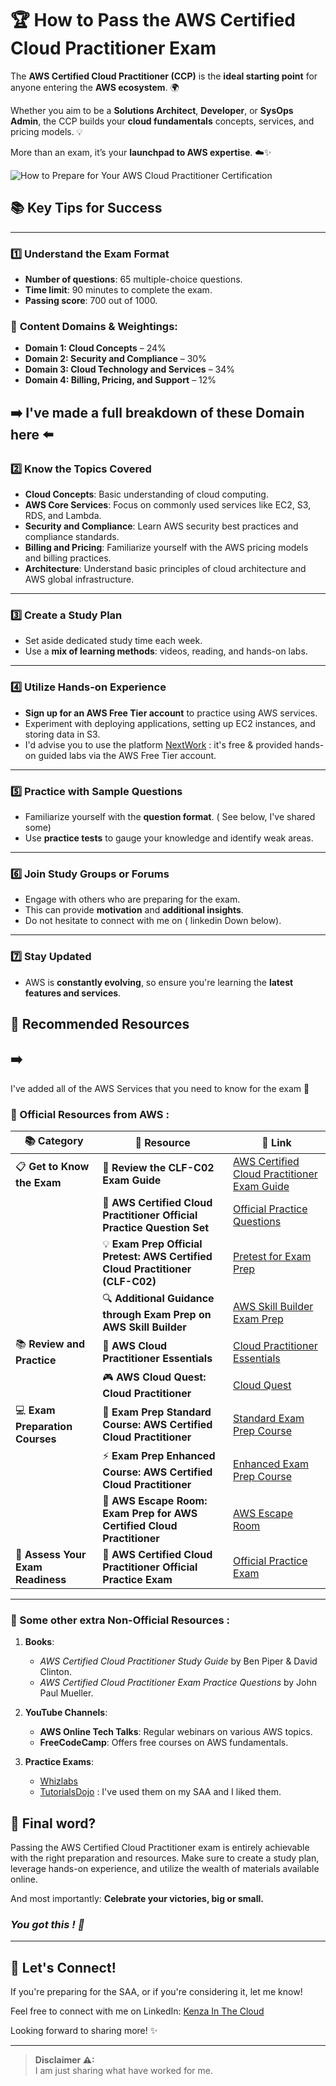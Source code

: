 # 🏆 How to Pass the AWS Certified Cloud Practitioner Exam


The **AWS Certified Cloud Practitioner (CCP)** is the **ideal starting point** for anyone entering the **AWS ecosystem**. 🌍  

Whether you aim to be a **Solutions Architect**, **Developer**, or **SysOps Admin**, the CCP builds your **cloud fundamentals** concepts, services, and pricing models. 💡  

More than an exam, it’s your **launchpad to AWS expertise**. ☁️✨  


![How to Prepare for Your AWS Cloud Practitioner Certification](https://images.ctfassets.net/7vvilgx54gxl/T6crmZmvqTENkx2A5sFRa/fd16f2ebbecdf47042f982f9d5185e21/How_To_Prepare_For_Your_AWS_Cloud_Practitioner_Certification__CLF-C02_.png)


## 📚 **Key Tips for Success**

---

### 1️⃣ **Understand the Exam Format**
   - **Number of questions**: 65 multiple-choice questions.
   - **Time limit**: 90 minutes to complete the exam.
   - **Passing score**: 700 out of 1000.

### 🔑 **Content Domains & Weightings**:
- **Domain 1: Cloud Concepts** – 24%
- **Domain 2: Security and Compliance** – 30%
- **Domain 3: Cloud Technology and Services** – 34%
- **Domain 4: Billing, Pricing, and Support** – 12%

➡️ I've made a full breakdown of these Domain here ⬅️
---

### 2️⃣ **Know the Topics Covered**
   - **Cloud Concepts**: Basic understanding of cloud computing.
   - **AWS Core Services**: Focus on commonly used services like EC2, S3, RDS, and Lambda.
   - **Security and Compliance**: Learn AWS security best practices and compliance standards.
   - **Billing and Pricing**: Familiarize yourself with the AWS pricing models and billing practices.
   - **Architecture**: Understand basic principles of cloud architecture and AWS global infrastructure.

---

### 3️⃣ **Create a Study Plan**
   - Set aside dedicated study time each week.
   - Use a **mix of learning methods**: videos, reading, and hands-on labs.

---

### 4️⃣ **Utilize Hands-on Experience**
   - **Sign up for an AWS Free Tier account** to practice using AWS services.
   - Experiment with deploying applications, setting up EC2 instances, and storing data in S3.
   - I'd advise you to use the platform [NextWork](https://community.nextwork.org/c/all-aws-projects/) : it's free & provided hands-on guided labs via the AWS Free Tier account. 

---

### 5️⃣ **Practice with Sample Questions**
   - Familiarize yourself with the **question format**. ( See below, I've shared some)
   - Use **practice tests** to gauge your knowledge and identify weak areas.

---

### 6️⃣ **Join Study Groups or Forums**
   - Engage with others who are preparing for the exam.
   - This can provide **motivation** and **additional insights**.
   - Do not hesitate to connect with me on ( linkedin Down below). 

---

### 7️⃣ **Stay Updated**
   - AWS is **constantly evolving**, so ensure you're learning the **latest features and services**.

## 📖 Recommended Resources

## ➡️ 
I've added all of the AWS Services that you need to know for the exam 🎯

### 📙 Official Resources from AWS :

| 📚 **Category**                        | **📝 Resource**                                                                                                      | **🔗 Link**                                                                                                                                                   |
|---------------------------------------|----------------------------------------------------------------------------------------------------------------------|-------------------------------------------------------------------------------------------------------------------------------------------------------------|
| 📋 **Get to Know the Exam**           | 📖 **Review the CLF-C02 Exam Guide**                                                                                   | [AWS Certified Cloud Practitioner Exam Guide](https://d1.awsstatic.com/training-and-certification/docs-cloud-practitioner/AWS-Certified-Cloud-Practitioner_Exam-Guide.pdf) |
|                                       | 📝 **AWS Certified Cloud Practitioner Official Practice Question Set**                                                 | [Official Practice Questions](https://explore.skillbuilder.aws/learn/course/external/view/elearning/14050/aws-certified-cloud-practitioner-official-practice-question-set-clf-c02-english) |
|                                       | 💡 **Exam Prep Official Pretest: AWS Certified Cloud Practitioner (CLF-C02)**                                          | [Pretest for Exam Prep](https://explore.skillbuilder.aws/learn/course/external/view/elearning/18115/exam-prep-official-pre-test-aws-certified-cloud-practitioner-clf-c02) |
|                                       | 🔍 **Additional Guidance through Exam Prep on AWS Skill Builder**                                                      | [AWS Skill Builder Exam Prep](https://skillbuilder.aws/exam-prep/cloud-practitioner)                                                              |
| 📚 **Review and Practice**            | 💼 **AWS Cloud Practitioner Essentials**                                                                               | [Cloud Practitioner Essentials](https://explore.skillbuilder.aws/learn/course/external/view/elearning/134/aws-cloud-practitioner-essentials)                 |
|                                       | 🎮 **AWS Cloud Quest: Cloud Practitioner**                                                                             | [Cloud Quest](https://explore.skillbuilder.aws/learn/course/external/view/elearning/11458/aws-cloud-quest-cloud-practitioner)                            |
| 💻 **Exam Preparation Courses**       | 📘 **Exam Prep Standard Course: AWS Certified Cloud Practitioner**                                                      | [Standard Exam Prep Course](https://explore.skillbuilder.aws/learn/course/external/view/elearning/16434/exam-prep-standard-course-aws-certified-cloud-practitioner-clf-c02-english) |
|                                       | ⚡ **Exam Prep Enhanced Course: AWS Certified Cloud Practitioner**                                                      | [Enhanced Exam Prep Course](https://explore.skillbuilder.aws/learn/course/external/view/elearning/16485/exam-prep-enhanced-course-aws-certified-cloud-practitioner-clf-c02-english) |
|                                       | 🚪 **AWS Escape Room: Exam Prep for AWS Certified Cloud Practitioner**                                                 | [AWS Escape Room](https://explore.skillbuilder.aws/learn/course/external/view/elearning/17373/aws-escape-room-for-exam-prep-aws-certified-cloud-practitioner-clf-c02) |
| 📝 **Assess Your Exam Readiness**     | 🎯 **AWS Certified Cloud Practitioner Official Practice Exam**                                                          | [Official Practice Exam](https://explore.skillbuilder.aws/learn/course/external/view/elearning/14637/aws-certified-cloud-practitioner-official-practice-exam-clf-c02-english) |


---

### 📕 Some other extra Non-Official Resources :
1. **Books**:
   - *AWS Certified Cloud Practitioner Study Guide* by Ben Piper & David Clinton.
   - *AWS Certified Cloud Practitioner Exam Practice Questions* by John Paul Mueller.


2. **YouTube Channels**:
   - **AWS Online Tech Talks**: Regular webinars on various AWS topics.
   - **FreeCodeCamp**: Offers free courses on AWS fundamentals.

3. **Practice Exams**:
   - [Whizlabs](https://www.whizlabs.com/aws-certified-cloud-practitioner/)
   - [TutorialsDojo](https://portal.tutorialsdojo.com/)  : I've used them on my SAA and I liked them. 

   

## 💬 **Final word?**

Passing the AWS Certified Cloud Practitioner exam is entirely achievable with the right preparation and resources. Make sure to create a study plan, leverage hands-on experience, and utilize the wealth of materials available online. 

And most importantly: **Celebrate your victories, big or small.**  

### _**You got this ! 🎯**_

--- 

## 💬 Let's Connect!

If you're preparing for the SAA, or if you're considering it, let me know!

Feel free to connect with me on LinkedIn: [Kenza In The Cloud](https://www.linkedin.com/in/kenza-in-the-cloud/)

Looking forward to sharing more! ✨

---


> **Disclaimer ⚠:**  
> I am just sharing what have worked for me. 


